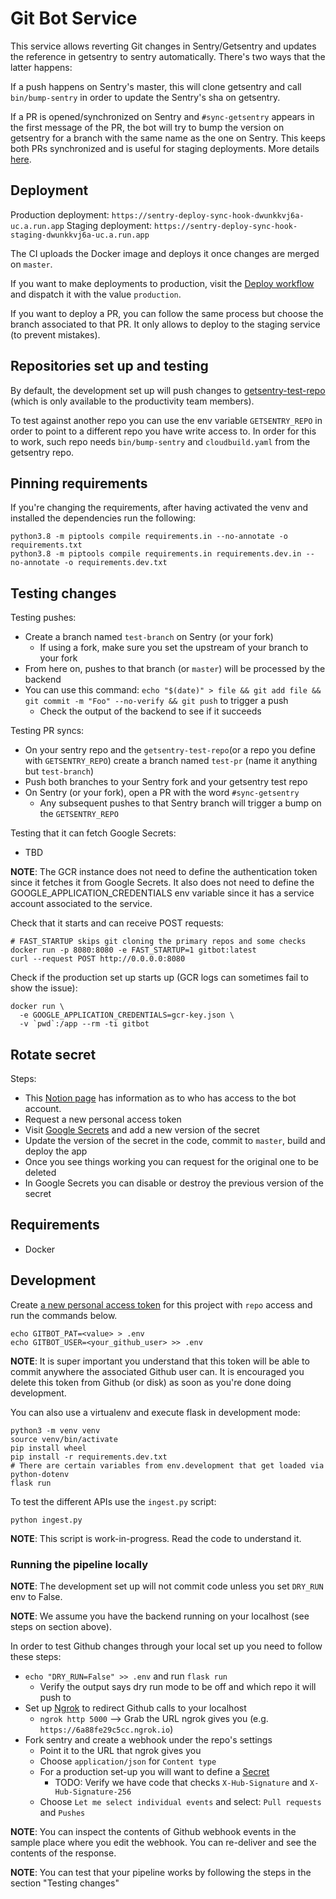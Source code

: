 # Git Bot Service

This service allows reverting Git changes in Sentry/Getsentry and updates the reference in getsentry to sentry automatically. There's two ways that the latter happens:

If a push happens on Sentry's master, this will clone getsentry and call `bin/bump-sentry` in order to update
the Sentry's sha on getsentry.

If a PR is opened/synchronized on Sentry and `#sync-getsentry` appears in the first message of the PR, the bot will try to bump the version on getsentry for a branch with the same name as the one on Sentry. This keeps both PRs synchronized and is useful for staging deployments. More details [here](https://www.notion.so/sentry/sync-getsentry-95a32dabe03b467bb3ec5fa0e20491e5).

## Deployment

Production deployment: `https://sentry-deploy-sync-hook-dwunkkvj6a-uc.a.run.app`
Staging deployment: `https://sentry-deploy-sync-hook-staging-dwunkkvj6a-uc.a.run.app`

The CI uploads the Docker image and deploys it once changes are merged on `master`.

If you want to make deployments to production, visit the [Deploy workflow](https://github.com/getsentry/sentry-deploy-sync-hook/actions/workflows/deploy.yml) and dispatch it with the value `production`.

If you want to deploy a PR, you can follow the same process but choose the branch associated to that PR. It only allows to deploy to the staging service (to prevent mistakes).

## Repositories set up and testing

By default, the development set up will push changes to [getsentry-test-repo](https://github.com/getsentry/getsentry-test-repo) (which is only available to the productivity team members).

To test against another repo you can use the env variable `GETSENTRY_REPO` in order to point to a different repo you have write access to. In order for this to work, such repo needs `bin/bump-sentry` and `cloudbuild.yaml` from the getsentry repo.

## Pinning requirements

If you're changing the requirements, after having activated the venv and installed the dependencies run the following:

```shell
python3.8 -m piptools compile requirements.in --no-annotate -o requirements.txt
python3.8 -m piptools compile requirements.in requirements.dev.in --no-annotate -o requirements.dev.txt
```

## Testing changes

Testing pushes:

- Create a branch named `test-branch` on Sentry (or your fork)
  - If using a fork, make sure you set the upstream of your branch to your fork
- From here on, pushes to that branch (or `master`) will be processed by the backend
- You can use this command: `echo "$(date)" > file && git add file && git commit -m "Foo" --no-verify && git push` to trigger a push
  - Check the output of the backend to see if it succeeds

Testing PR syncs:

- On your sentry repo and the `getsentry-test-repo`(or a repo you define with `GETSENTRY_REPO`) create a branch named `test-pr` (name it anything but `test-branch`)
- Push both branches to your Sentry fork and your getsentry test repo
- On Sentry (or your fork), open a PR with the word `#sync-getsentry`
  - Any subsequent pushes to that Sentry branch will trigger a bump on the `GETSENTRY_REPO`

Testing that it can fetch Google Secrets:

- TBD

**NOTE**: The GCR instance does not need to define the authentication token since it fetches it from Google Secrets. It also does not need to define the GOOGLE_APPLICATION_CREDENTIALS env variable since it has a service account associated to the service.

Check that it starts and can receive POST requests:

```shell
# FAST_STARTUP skips git cloning the primary repos and some checks
docker run -p 8080:8080 -e FAST_STARTUP=1 gitbot:latest
curl --request POST http://0.0.0.0:8080
```

Check if the production set up starts up (GCR logs can sometimes fail to show the issue):

```shell
docker run \
  -e GOOGLE_APPLICATION_CREDENTIALS=gcr-key.json \
  -v `pwd`:/app --rm -ti gitbot
```

## Rotate secret

Steps:

- This [Notion page](https://www.notion.so/sentry/Bot-Accounts-beea0fc35473453ab50e05e6e4d1d02d) has information as to who has access to the bot account.
- Request a new personal access token
- Visit [Google Secrets](https://console.cloud.google.com/security/secret-manager?project=sentry-dev-tooling) and add a new version of the secret
- Update the version of the secret in the code, commit to `master`, build and deploy the app
- Once you see things working you can request for the original one to be deleted
- In Google Secrets you can disable or destroy the previous version of the secret

## Requirements

- Docker

## Development

Create [a new personal access token](https://github.com/settings/tokens/new) for this project with `repo` access and run the commands below.

```shell
echo GITBOT_PAT=<value> > .env
echo GITBOT_USER=<your_github_user> >> .env
```

**NOTE**: It is super important you understand that this token will be able to commit anywhere the associated Github user can. It is encouraged you delete this token from Github (or disk) as soon as you're done doing development.

You can also use a virtualenv and execute flask in development mode:

```shell
python3 -m venv venv
source venv/bin/activate
pip install wheel
pip install -r requirements.dev.txt
# There are certain variables from env.development that get loaded via python-dotenv
flask run
```

To test the different APIs use the `ingest.py` script:

```shell
python ingest.py
```

**NOTE**: This script is work-in-progress. Read the code to understand it.

### Running the pipeline locally

**NOTE**: The development set up will not commit code unless you set `DRY_RUN` env to False.

**NOTE**: We assume you have the backend running on your localhost (see steps on section above).

In order to test Github changes through your local set up you need to follow these steps:

- `echo "DRY_RUN=False" >> .env` and run `flask run`
  - Verify the output says dry run mode to be off and which repo it will push to
- Set up [Ngrok](https://ngrok.io/) to redirect Github calls to your localhost
  - `ngrok http 5000` --> Grab the URL ngrok gives you (e.g. `https://6a88fe29c5cc.ngrok.io`)
- Fork sentry and create a webhook under the repo's settings
  - Point it to the URL that ngrok gives you
  - Choose `application/json` for `Content type`
  - For a production set-up you will want to define a [Secret](https://docs.github.com/en/developers/webhooks-and-events/creating-webhooks#secret)
    - TODO: Verify we have code that checks `X-Hub-Signature` and `X-Hub-Signature-256`
  - Choose `Let me select individual events` and select: `Pull requests` and `Pushes`

**NOTE**: You can inspect the contents of Github webhook events in the sample place where you edit the webhook. You can re-deliver and see the contents of the response.

**NOTE**: You can test that your pipeline works by following the steps in the section "Testing changes"
